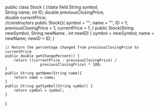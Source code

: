 public class Stock {
	//data field
	String symbol;                 
	String name; 
	int ID;
	double previousClosingPrice;	 
	double currentPrice;				
	//constructors
	public Stock(){
		symbol = "";
		name = "";
		ID = 1;
		previousClosingPrice = 1;
		currentPrice = 1;
	}
	public Stock(String newSymbol, String newName , int newID) {
		symbol = newSymbol;
		name = newName;
		newID = ID; 
	}

	// Return the percentage changed from previousClosingPrice to currentPrice
	public double getChangePercent() {
		return ((currentPrice - previousClosingPrice) / 
					previousClosingPrice) * 100;
	}
	public String getName(String name){
		return name = name;
	}
	public String getSymbol(String symbol) {
		return symbol = symbol;
	}
}
